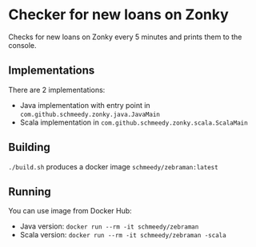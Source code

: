 # Checker for new loans on Zonky
Checks for new loans on Zonky every 5 minutes and prints them to the console.

## Implementations
There are 2 implementations:
* Java implementation with entry point in `com.github.schmeedy.zonky.java.JavaMain`
* Scala implementation in `com.github.schmeedy.zonky.scala.ScalaMain`

## Building
`./build.sh` produces a docker image `schmeedy/zebraman:latest`

## Running
You can use image from Docker Hub:
* Java version: `docker run --rm -it schmeedy/zebraman`
* Scala version: `docker run --rm -it schmeedy/zebraman -scala`